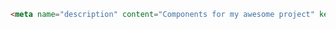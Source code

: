 ```html filename=".storybook/manager-head.html" renderer="common" language="ts" tabTitle="html"
<meta name="description" content="Components for my awesome project" key="desc" />
```
